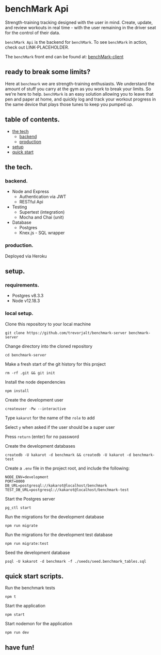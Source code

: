 # benchMark Api

Strength-training tracking designed with the user in mind.  Create, update, and review workouts in real time - with the user remaining in the driver seat for the control of their data.

`benchMark Api` is the backend for `benchMark`.  To see `benchMark` in action, check out LINK-PLACEHOLDER.

The `benchMark` front end can be found at: [benchMark-client](https://github.com/trevorjalt/benchmark-client/ "benchMark Client")

## ready to break some limits?

Here at `benchmark` we are strength-training enthusiasts. We understand the amount of stuff you carry at the gym as you work to break your limits. So we're here to help. `benchMark` is an easy solution allowing you to leave that pen and paper at home, and quickly log and track your workout progress in the same device that plays those tunes to keep you pumped up.

## table of contents.

* [the tech](#the-tech)
  * [backend](#backend)
  * [production](#production)
* [setup](#setup)
* [quick start](#quick-start-scripts)

## the tech.

### backend.

* Node and Express
  * Authentication via JWT
  * RESTful Api
* Testing
  * Supertest (integration)
  * Mocha and Chai (unit)
* Database
  * Postgres
  * Knex.js - SQL wrapper

### production.

Deployed via Heroku

## setup.

### requirements.
* Postgres v8.3.3
* Node v12.18.3

### local setup.

Clone this repository to your local machine 

````
git clone https://github.com/trevorjalt/benchmark-server benchmark-server
````

Change directory into the cloned repository

````
cd benchmark-server
````

Make a fresh start of the git history for this project

```` 
rm -rf .git && git init
````

Install the node dependencies 

````
npm install
````

Create the development user

````
createuser -Pw --interactive 
````

Type `kakarot` for the name of the `role` to add

Select `y` when asked if the user should be a super user

Press `return` (enter) for no password

Create the development databases

````
createdb -U kakarot -d benchmark && createdb -U kakarot -d benchmark-test
````

Create a `.env` file in the project root, and include the following:

````
NODE_ENV=development
PORT=8000
DB_URL=postgresql://kakarot@localhost/benchmark
TEST_DB_URL=postgresql://kakarot@localhost/benchmark-test
````

Start the Postgres server

````
pg_ctl start
````

Run the migrations for the development database

````
npm run migrate
````

Run the migrations for the development test database

````
npm run migrate:test
````

Seed the development database

````
psql -U kakarot -d benchmark -f ./seeds/seed.benchmark_tables.sql
````

## quick start scripts.

Run the benchmark tests

````
npm t
````

Start the application

````
npm start
````

Start nodemon for the application 

````
npm run dev
````

## have fun!
